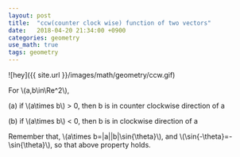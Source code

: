 ```yaml
---
layout: post
title:  "ccw(counter clock wise) function of two vectors"
date:   2018-04-20 21:34:00 +0900
categories: geometry
use_math: true
tags: geometry
---
```


![hey]({{ site.url }}/images/math/geometry/ccw.gif)  

For \\(a,b\in\Re^2\\),

(a) if \\(a\times b\\) > 0, then b is in counter clockwise direction of a

(b) if \\(a\times b\\) < 0, then b is in clockwise direction of a



Remember that, \\(a\times b=\|a\|\|b\|\sin{\theta}\\), and \\(\sin{-\theta}=-\sin{\theta}\\), so that above property holds.


